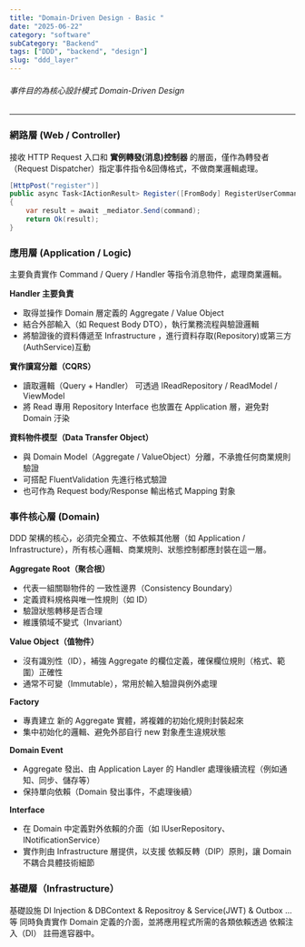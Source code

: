 ```yaml
---
title: "Domain-Driven Design - Basic "
date: "2025-06-22"
category: "software"
subCategory: "Backend"
tags: ["DDD", "backend", "design"]
slug: "ddd_layer"
---
```


###### 事件目的為核心設計模式 Domain-Driven Design

---

### 網路層 (Web / Controller)

接收 HTTP Request 入口和 **實例轉發(消息)控制器** 的層面，僅作為轉發者（Request Dispatcher）指定事件指令&回傳格式，不做商業邏輯處理。

```csharp
[HttpPost("register")]
public async Task<IActionResult> Register([FromBody] RegisterUserCommand command)
{
    var result = await _mediator.Send(command);
    return Ok(result);
}
```

### 應用層 (Application / Logic)

主要負責實作 Command / Query / Handler 等指令消息物件，處理商業邏輯。

**Handler 主要負責**

- 取得並操作 Domain 層定義的 Aggregate / Value Object
- 結合外部輸入（如 Request Body DTO），執行業務流程與驗證邏輯
- 將驗證後的資料傳遞至 Infrastructure ，進行資料存取(Repository)或第三方(AuthService)互動

**實作讀寫分離（CQRS）**

- 讀取邏輯（Query + Handler） 可透過 IReadRepository / ReadModel / ViewModel
- 將 Read 專用 Repository Interface 也放置在 Application 層，避免對 Domain 汙染

**資料物件模型（Data Transfer Object）**

- 與 Domain Model（Aggregate / ValueObject）分離，不承擔任何商業規則驗證
- 可搭配 FluentValidation 先進行格式驗證
- 也可作為 Request body/Response 輸出格式 Mapping 對象

### 事件核心層 (Domain)

DDD 架構的核心，必須完全獨立、不依賴其他層（如 Application / Infrastructure），所有核心邏輯、商業規則、狀態控制都應封裝在這一層。

**Aggregate Root（聚合根）**

- 代表一組關聯物件的 一致性邊界（Consistency Boundary）
- 定義資料規格與唯一性規則（如 ID）
- 驗證狀態轉移是否合理
- 維護領域不變式（Invariant）

**Value Object（值物件）**

- 沒有識別性（ID），補強 Aggregate 的欄位定義，確保欄位規則（格式、範圍）正確性
- 通常不可變（Immutable），常用於輸入驗證與例外處理

**Factory**

- 專責建立 新的 Aggregate 實體，將複雜的初始化規則封裝起來
- 集中初始化的邏輯、避免外部自行 new 對象產生違規狀態

**Domain Event**

- Aggregate 發出、由 Application Layer 的 Handler 處理後續流程（例如通知、同步、儲存等）
- 保持單向依賴（Domain 發出事件，不處理後續）

**Interface**

- 在 Domain 中定義對外依賴的介面（如 IUserRepository、INotificationService）
- 實作則由 Infrastructure 層提供，以支援 依賴反轉（DIP）原則，讓 Domain 不耦合具體技術細節

### 基礎層（Infrastructure）

基礎設施 DI Injection & DBContext & Repositroy & Service(JWT) & Outbox ...等
同時負責實作 Domain 定義的介面，並將應用程式所需的各類依賴透過 依賴注入（DI） 註冊進容器中。
